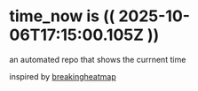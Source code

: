 # time_now is (( 2025-10-06T17:15:00.105Z ))

an automated repo that shows the currnent time

inspired by [breakingheatmap](https://github.com/breakingheatmap/breakingheatmap)